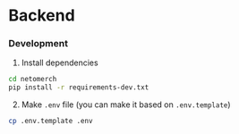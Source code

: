 # Backend

### Development

1. Install dependencies

```bash
cd netomerch
pip install -r requirements-dev.txt
```

2. Make `.env` file (you can make it based on `.env.template`)

```bash
cp .env.template .env
```
